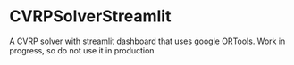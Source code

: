# CVRPSolverStreamlit
A CVRP solver with streamlit dashboard that uses google ORTools. Work in progress, so do not use it in production
